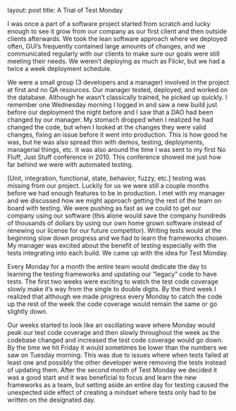layout: post
title: A Trial of Test Monday


I was once a part of a software project started from scratch and lucky enough to see it grow from our company as our first client and then outside clients afterwards.  We took the lean software approach where we deployed often, GUI’s frequently contained large amounts of changes, and we communicated regularly with our clients to make sure our goals were still meeting their needs.  We weren’t deploying as much as Flickr, but we had a twice a week deployment schedule.  

We were a small group (3 developers and a manager) involved in the project at first and no QA resources.  Our manager tested, deployed, and worked on the database.  Although he wasn’t classically trained, he picked up quickly.  I remember one Wednesday morning I logged in and saw a new build just before our deployment the night before and I saw that a DAO had been changed by our manager.  My stomach dropped when I realized he had changed the code, but when I looked at the changes they were valid changes, fixing an issue before it went into production.  This is how good he was, but he was also spread thin with demos, testing, deployments, managerial things, etc.  It was also around the time I was sent to my first No Fluff, Just Stuff conference in 2010.  This conference showed me just how far behind we were with automated testing.

 [Unit, integration, functional, state, behavior, fuzzy, etc.] testing was missing from our project.  Luckily for us we were still a couple months before we had enough features to be in production.  I met with my manager and we discussed how we might approach getting the rest of the team on board with testing.  We were pushing as fast as we could to get our company using our software (this alone would save the company hundreds of thousands of dollars by using our own home grown software instead of renewing our license for our future competitor).  Writing tests would at the beginning slow down progress and we had to learn the frameworks chosen.  My manager was excited about the benefit of testing especially with the tests integrating into each build.  We came up with the idea for Test Monday.  

Every Monday for a month the entire team would dedicate the day to learning the testing frameworks and updating our “legacy” code to have tests.  The first two weeks were exciting to watch the test code coverage slowly make it’s way from the single to double digits.  By the third week I realized that although we made progress every Monday to catch the code up the rest of the week the code coverage would remain the same or go slightly down.   

Our weeks started to look like an oscillating wave where Monday would peak our test code coverage and then slowly throughout the week as the codebase changed and  increased the test code coverage would go down.  By the time we hit Friday it would sometimes be lower than the numbers we saw on Tuesday morning.  This was due to issues where when tests failed at least one and possibly the other developer were removing the tests instead of updating them.  After the second month of Test Monday we decided it was a good start and it was beneficial to focus and learn the new frameworks as a team, but setting aside an entire day for testing caused the unexpected side effect of creating a mindset where tests only had to be written on the designated day.  
